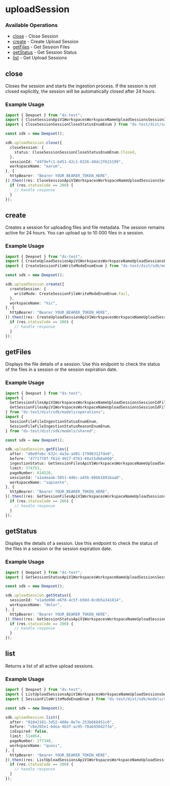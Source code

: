# uploadSession

### Available Operations

* [close](#close) - Close Session
* [create](#create) - Create Upload Session
* [getFiles](#getfiles) - Get Session Files
* [getStatus](#getstatus) - Get Session Status
* [list](#list) - Get Upload Sessions

## close

Closes the session and starts the ingestion process.
If the session is not closed explicitly, the session will be automatically closed after 24 hours.

### Example Usage

```typescript
import { Deepset } from "ds-test";
import { CloseSessionApiV1WorkspacesWorkspaceNameUploadSessionsSessionIdPutResponse } from "ds-test/dist/sdk/models/operations";
import { CloseSessionSessionCloseStatusEnumEnum } from "ds-test/dist/sdk/models/shared";

const sdk = new Deepset();

sdk.uploadSession.close({
  closeSession: {
    status: CloseSessionSessionCloseStatusEnumEnum.Closed,
  },
  sessionId: "d4f9efc1-b451-42c1-8326-48dc2f615199",
  workspaceName: "earum",
}, {
  httpBearer: "Bearer YOUR_BEARER_TOKEN_HERE",
}).then((res: CloseSessionApiV1WorkspacesWorkspaceNameUploadSessionsSessionIdPutResponse) => {
  if (res.statusCode == 200) {
    // handle response
  }
});
```

## create

Creates a session for uploading files and file metadata. The session remains active for 24 hours. You can upload up to 10 000 files in a session.

### Example Usage

```typescript
import { Deepset } from "ds-test";
import { CreateUploadSessionApiV1WorkspacesWorkspaceNameUploadSessionsPostResponse } from "ds-test/dist/sdk/models/operations";
import { CreateSessionFileWriteModeEnumEnum } from "ds-test/dist/sdk/models/shared";

const sdk = new Deepset();

sdk.uploadSession.create({
  createSession: {
    writeMode: CreateSessionFileWriteModeEnumEnum.Fail,
  },
  workspaceName: "hic",
}, {
  httpBearer: "Bearer YOUR_BEARER_TOKEN_HERE",
}).then((res: CreateUploadSessionApiV1WorkspacesWorkspaceNameUploadSessionsPostResponse) => {
  if (res.statusCode == 200) {
    // handle response
  }
});
```

## getFiles

Displays the file details of a session. Use this endpoint to check the status of the files in a session or the session expiration date.

### Example Usage

```typescript
import { Deepset } from "ds-test";
import {
  GetSessionFilesApiV1WorkspacesWorkspaceNameUploadSessionsSessionIdFilesGetIngestionStatusFileIngestionStatusEnumEnum,
  GetSessionFilesApiV1WorkspacesWorkspaceNameUploadSessionsSessionIdFilesGetResponse,
} from "ds-test/dist/sdk/models/operations";
import {
  SessionFileFileIngestionStatusEnumEnum,
  SessionFileFileIngestionStatusReasonEnumEnum,
} from "ds-test/dist/sdk/models/shared";

const sdk = new Deepset();

sdk.uploadSession.getFiles({
  after: "d0e9fe6c-632c-4a3a-ad01-17996312fde0",
  before: "4771778f-f61d-4017-8763-60a15db6a660",
  ingestionStatus: GetSessionFilesApiV1WorkspacesWorkspaceNameUploadSessionsSessionIdFilesGetIngestionStatusFileIngestionStatusEnumEnum.Failed,
  limit: 374753,
  pageNumber: 614528,
  sessionId: "a1adeaab-5851-4d6c-a45b-08b61891baa0",
  workspaceName: "sapiente",
}, {
  httpBearer: "Bearer YOUR_BEARER_TOKEN_HERE",
}).then((res: GetSessionFilesApiV1WorkspacesWorkspaceNameUploadSessionsSessionIdFilesGetResponse) => {
  if (res.statusCode == 200) {
    // handle response
  }
});
```

## getStatus

Displays the details of a session. Use this endpoint to check the status of the files in a session or the session expiration date.

### Example Usage

```typescript
import { Deepset } from "ds-test";
import { GetSessionStatusApiV1WorkspacesWorkspaceNameUploadSessionsSessionIdGetResponse } from "ds-test/dist/sdk/models/operations";

const sdk = new Deepset();

sdk.uploadSession.getStatus({
  sessionId: "e1ade008-e6f8-4c5f-b50d-8cdb5a341814",
  workspaceName: "dolor",
}, {
  httpBearer: "Bearer YOUR_BEARER_TOKEN_HERE",
}).then((res: GetSessionStatusApiV1WorkspacesWorkspaceNameUploadSessionsSessionIdGetResponse) => {
  if (res.statusCode == 200) {
    // handle response
  }
});
```

## list

Returns a list of all active upload sessions.

### Example Usage

```typescript
import { Deepset } from "ds-test";
import { ListUploadSessionsApiV1WorkspacesWorkspaceNameUploadSessionsGetResponse } from "ds-test/dist/sdk/models/operations";
import { SessionFileWriteModeEnumEnum } from "ds-test/dist/sdk/models/shared";

const sdk = new Deepset();

sdk.uploadSession.list({
  after: "01042181-3d52-408e-8e7e-253b668451c6",
  before: "c6e205e1-6dea-4b3f-ac95-78a64584273a",
  isExpired: false,
  limit: 514054,
  pageNumber: 277340,
  workspaceName: "quasi",
}, {
  httpBearer: "Bearer YOUR_BEARER_TOKEN_HERE",
}).then((res: ListUploadSessionsApiV1WorkspacesWorkspaceNameUploadSessionsGetResponse) => {
  if (res.statusCode == 200) {
    // handle response
  }
});
```
